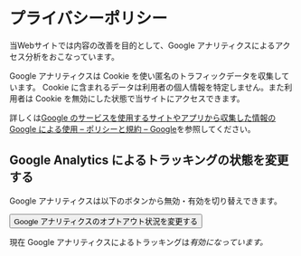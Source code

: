 # プライバシーポリシー

<script>
  const gaId = window.__gaId__ || '';

  function toggleGAOptoutStatus() {
    if (gaOptout.enabled()) {
      gaOptout.disable();
      return;
    }

    gaOptout.enable();
  }

  function showGAOptoutStatus() {
    const outputElement = document.querySelector('#google-analytics-tracking-status')
    outputElement.textContent = gaOptout.enabled() ? '無効' : '有効';
  }

  function onClickGAOptoutButton() {
    gaOptout.gaId = gaId;
    toggleGAOptoutStatus();
    showGAOptoutStatus();
  }

  document.addEventListener('DOMContentLoaded', showGAOptoutStatus);
</script>

当Webサイトでは内容の改善を目的として、Google アナリティクスによるアクセス分析をおこなっています。

Google アナリティクスは Cookie を使い匿名のトラフィックデータを収集しています。
Cookie に含まれるデータは利用者の個人情報を特定しません。また利用者は Cookie を無効にした状態で当サイトにアクセスできます。

詳しくは[Google のサービスを使用するサイトやアプリから収集した情報の Google による使用 – ポリシーと規約 – Google](https://policies.google.com/technologies/partner-sites)を参照してください。

## Google Analytics によるトラッキングの状態を変更する

Google アナリティクスは以下のボタンから無効・有効を切り替えできます。

<button onclick="onClickGAOptoutButton()">Google アナリティクスのオプトアウト状況を変更する</button>

現在 Google アナリティクスによるトラッキングは<output><em id="google-analytics-tracking-status">有効<em></output>になっています。
